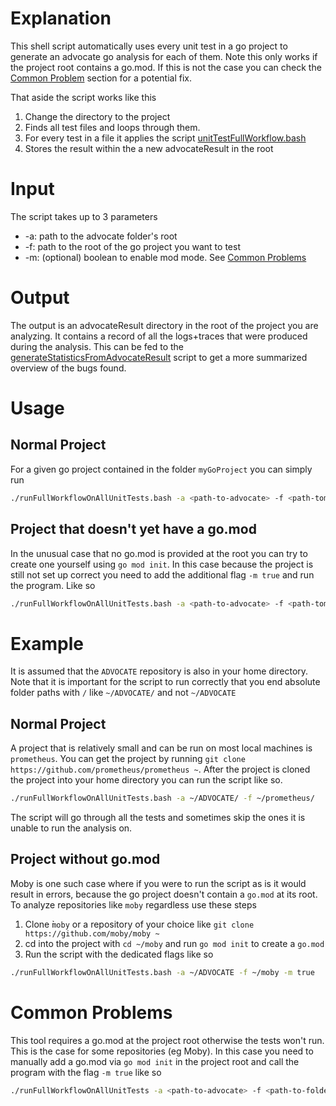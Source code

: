 # Explanation
This shell script automatically uses every unit test in a go project to generate an advocate go analysis for each of them. Note this only works if the project root contains a go.mod. If this is not the case you can check the [Common Problem](#common-problems) section for a potential fix.

That aside the script works like this
1. Change the directory to the project
2. Finds all test files and loops through them.
3. For every test in a file it applies the script [unitTestFullWorkflow.bash](../unitTestFullWorkflow/unitTestFullWorkflow.bash)
4. Stores the result within the a new advocateResult in the root
# Input
The script takes up to 3 parameters
- -a: path to the advocate folder's root
- -f: path to the root of the go project you want to test 
- -m: (optional) boolean to enable mod mode. See [Common Problems](#common-problems)
# Output
The output is an advocateResult directory in the root of the project you are analyzing.
It contains a record of all the logs+traces that were produced during the analysis.
This can be fed to the [generateStatisticsFromAdvocateResult](../generateStatisticsFromAdvocateResult/generateStatistics.go) script to get a more summarized overview of the bugs found.
# Usage
## Normal Project
For a given go project contained in the folder `myGoProject` you can simply run 
```bash
./runFullWorkflowOnAllUnitTests.bash -a <path-to-advocate> -f <path-tomyGoProject>
```
## Project that doesn't yet have a go.mod
In the unusual case that no go.mod is provided at the root you can try to create one yourself using `go mod init`.
In this case because the project is still not set up correct you need to add the additional flag `-m true` and run the program. Like so
```bash
./runFullWorkflowOnAllUnitTests.bash -a <path-to-advocate> -f <path-tomyGoProject> -m true
```
# Example
It is assumed that the `ADVOCATE` repository is also in your home directory.
Note that it is important for the script to run correctly that you end absolute folder paths with `/` like `~/ADVOCATE/` and not `~/ADVOCATE`
## Normal Project
A project that is relatively small and can be run on most local machines is `prometheus`.
You can get the project by running `git clone https://github.com/prometheus/prometheus ~`.
After the project is cloned the project into your home directory you can run the script like so.
```bash
./runFullWorkflowOnAllUnitTests.bash -a ~/ADVOCATE/ -f ~/prometheus/
```
The script will go through all the tests and sometimes skip the ones it is unable to run the analysis on.
## Project without go.mod
Moby is one such case where if you were to run the script as is it would result in errors, because the go project doesn't contain a `go.mod` at its root.
To analyze repositories like `moby` regardless use these steps
1. Clone ̀`moby` or a repository of your choice like `git clone https://github.com/moby/moby ~`
2. cd into the project with `cd ~/moby` and run `go mod init` to create a `go.mod`
3. Run the script with the dedicated flags like so
```bash
./runFullWorkflowOnAllUnitTests.bash -a ~/ADVOCATE -f ~/moby -m true
```
# Common Problems
This tool requires a go.mod at the project root otherwise the tests won't run.
This is the case for some repositories (eg Moby).
In this case you need to manually add a go.mod via `go mod init` in the project root and call the program with the flag `-m true` like so
```sh
./runFullWorkflowOnAllUnitTests -a <path-to-advocate> -f <path-to-folder> -m true
```